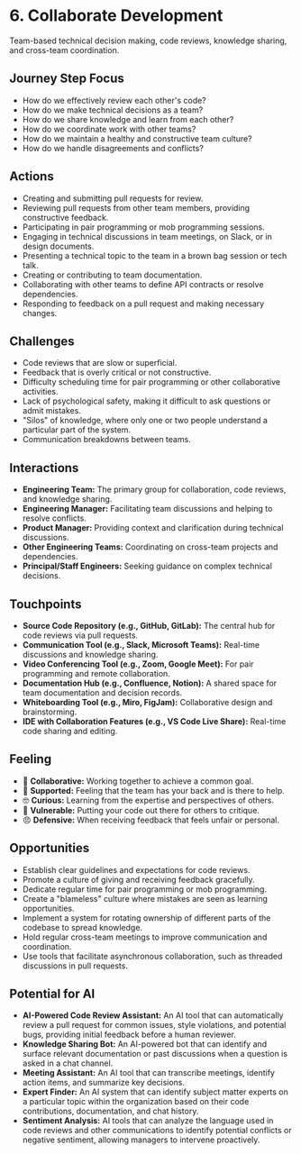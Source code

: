 # 6. Collaborate Development

Team-based technical decision making, code reviews, knowledge sharing, and cross-team coordination.

## Journey Step Focus

*   How do we effectively review each other's code?
*   How do we make technical decisions as a team?
*   How do we share knowledge and learn from each other?
*   How do we coordinate work with other teams?
*   How do we maintain a healthy and constructive team culture?
*   How do we handle disagreements and conflicts?

## Actions

*   Creating and submitting pull requests for review.
*   Reviewing pull requests from other team members, providing constructive feedback.
*   Participating in pair programming or mob programming sessions.
*   Engaging in technical discussions in team meetings, on Slack, or in design documents.
*   Presenting a technical topic to the team in a brown bag session or tech talk.
*   Creating or contributing to team documentation.
*   Collaborating with other teams to define API contracts or resolve dependencies.
*   Responding to feedback on a pull request and making necessary changes.

## Challenges

*   Code reviews that are slow or superficial.
*   Feedback that is overly critical or not constructive.
*   Difficulty scheduling time for pair programming or other collaborative activities.
*   Lack of psychological safety, making it difficult to ask questions or admit mistakes.
*   "Silos" of knowledge, where only one or two people understand a particular part of the system.
*   Communication breakdowns between teams.

## Interactions

*   **Engineering Team:** The primary group for collaboration, code reviews, and knowledge sharing.
*   **Engineering Manager:** Facilitating team discussions and helping to resolve conflicts.
*   **Product Manager:** Providing context and clarification during technical discussions.
*   **Other Engineering Teams:** Coordinating on cross-team projects and dependencies.
*   **Principal/Staff Engineers:** Seeking guidance on complex technical decisions.

## Touchpoints

*   **Source Code Repository (e.g., GitHub, GitLab):** The central hub for code reviews via pull requests.
*   **Communication Tool (e.g., Slack, Microsoft Teams):** Real-time discussions and knowledge sharing.
*   **Video Conferencing Tool (e.g., Zoom, Google Meet):** For pair programming and remote collaboration.
*   **Documentation Hub (e.g., Confluence, Notion):** A shared space for team documentation and decision records.
*   **Whiteboarding Tool (e.g., Miro, FigJam):** Collaborative design and brainstorming.
*   **IDE with Collaboration Features (e.g., VS Code Live Share):** Real-time code sharing and editing.

## Feeling

*   🤝 **Collaborative:** Working together to achieve a common goal.
*   🙏 **Supported:** Feeling that the team has your back and is there to help.
*   🤓 **Curious:** Learning from the expertise and perspectives of others.
*   😬 **Vulnerable:** Putting your code out there for others to critique.
*   😠 **Defensive:** When receiving feedback that feels unfair or personal.

## Opportunities

*   Establish clear guidelines and expectations for code reviews.
*   Promote a culture of giving and receiving feedback gracefully.
*   Dedicate regular time for pair programming or mob programming.
*   Create a "blameless" culture where mistakes are seen as learning opportunities.
*   Implement a system for rotating ownership of different parts of the codebase to spread knowledge.
*   Hold regular cross-team meetings to improve communication and coordination.
*   Use tools that facilitate asynchronous collaboration, such as threaded discussions in pull requests.

## Potential for AI

*   **AI-Powered Code Review Assistant:** An AI tool that can automatically review a pull request for common issues, style violations, and potential bugs, providing initial feedback before a human reviewer.
*   **Knowledge Sharing Bot:** An AI-powered bot that can identify and surface relevant documentation or past discussions when a question is asked in a chat channel.
*   **Meeting Assistant:** An AI tool that can transcribe meetings, identify action items, and summarize key decisions.
*   **Expert Finder:** An AI system that can identify subject matter experts on a particular topic within the organization based on their code contributions, documentation, and chat history.
*   **Sentiment Analysis:** AI tools that can analyze the language used in code reviews and other communications to identify potential conflicts or negative sentiment, allowing managers to intervene proactively.
